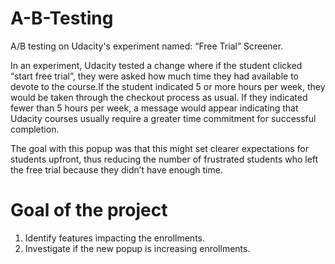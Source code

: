 # A-B-Testing
A/B testing on Udacity's experiment named: “Free Trial” Screener. 

In an experiment, Udacity tested a change where if the student clicked “start free trial”, they were asked how much time they had available to devote to the course.If the student indicated 5 or more hours per week, they would be taken through the checkout process as usual. If they indicated fewer than 5 hours per week, a message would appear indicating that Udacity courses usually require a greater time commitment for successful completion.

The goal with this popup was that this might set clearer expectations for students upfront, thus reducing the number of frustrated students who left the free trial because they didn’t have enough time.

# Goal of the project
1. Identify features impacting the enrollments.
2. Investigate if the new popup is increasing enrollments.
